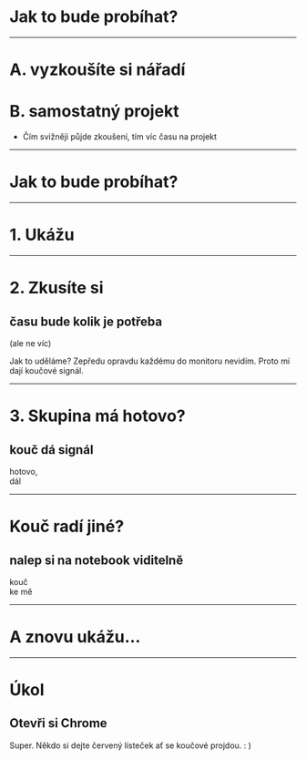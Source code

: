 <!-- .slide: data-background="#b82c7f" -->
# Jak to bude probíhat?

---

# A. vyzkoušíte si nářadí
# B. samostatný projekt <!-- .element: class="fragment" -->

>>>
* Čím svižněji půjde zkoušení, tím víc času na projekt

---

# Jak to bude probíhat?

---

# 1. Ukážu

---

# 2. Zkusíte si

## času bude kolik je potřeba

(ale ne víc)

>>>
Jak to uděláme? Zepředu opravdu každému do monitoru nevidím. Proto mi dají koučové signál.

---

# 3. Skupina má hotovo?

## kouč dá signál <!-- .element: class="fragment" -->

hotovo,<br>dál <!-- .element: class="fragment c-postit-green"  -->

---

# Kouč radí jiné?

## nalep si na notebook viditelně <!-- .element: class="fragment" -->

kouč<br>ke mě <!-- .element: class="fragment c-postit-red" -->

---

# A znovu ukážu…

---

<!-- .slide: data-background="#000" -->

# Úkol

## Otevři si Chrome

>>>
Super. Někdo si dejte červený lísteček ať se koučové projdou. : )